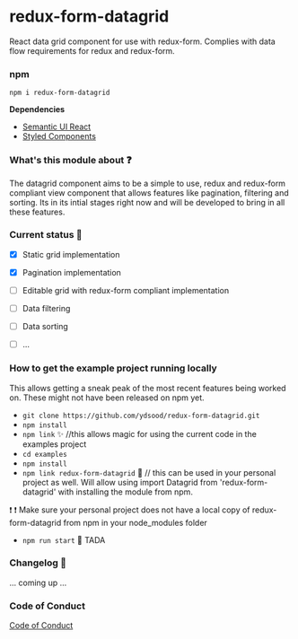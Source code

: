 # redux-form-datagrid
React data grid component for use with redux-form. Complies with data flow requirements for redux and redux-form.

### npm
`npm i redux-form-datagrid`

**Dependencies**
- [Semantic UI React](https://react.semantic-ui.com/)
- [Styled Components](https://www.styled-components.com/)

### What's this module about :question:
The datagrid component aims to be a simple to use, redux and redux-form compliant view component that allows features like pagination, filtering and sorting. Its in its intial stages right now and will be developed to bring in all these features.

### Current status :memo:
- [x] Static grid implementation
- [x] Pagination implementation
- [ ] Editable grid with redux-form compliant implementation
- [ ] Data filtering
- [ ] Data sorting
- [ ] ...


### How to get the example project running locally
This allows getting a sneak peak of the most recent features being worked on. These might not have been released on npm yet.
- `git clone https://github.com/ydsood/redux-form-datagrid.git`
- `npm install`
- `npm link` :sparkles: //this allows magic for using the current code in the examples project
- `cd examples`
- `npm install`
- `npm link redux-form-datagrid` :space_invader: // this can be used in your personal project as well. Will allow using import Datagrid from 'redux-form-datagrid' with installing the module from npm. 

:heavy_exclamation_mark: :heavy_exclamation_mark: Make sure your personal project does not have a local copy of redux-form-datagrid from npm in your node_modules folder 
- `npm run start` :tada: TADA

### Changelog :hammer:
... coming up ...

### Code of Conduct
[Code of Conduct](./CODE_OF_CONDUCT.md)


